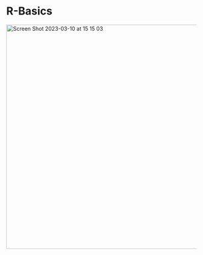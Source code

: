 # R-Basics
<img width="594" alt="Screen Shot 2023-03-10 at 15 15 03" src="https://user-images.githubusercontent.com/101877734/224314142-39fc66af-1593-4ae2-ac07-16aa25ce2c48.png">
